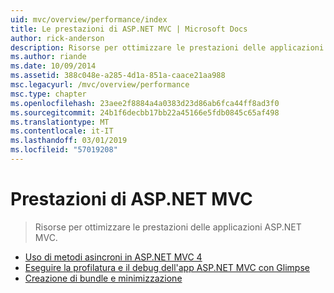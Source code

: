 ```yaml
---
uid: mvc/overview/performance/index
title: Le prestazioni di ASP.NET MVC | Microsoft Docs
author: rick-anderson
description: Risorse per ottimizzare le prestazioni delle applicazioni ASP.NET MVC.
ms.author: riande
ms.date: 10/09/2014
ms.assetid: 388c048e-a285-4d1a-851a-caace21aa988
msc.legacyurl: /mvc/overview/performance
msc.type: chapter
ms.openlocfilehash: 23aee2f8884a4a0383d23d86ab6fca44ff8ad3f0
ms.sourcegitcommit: 24b1f6decbb17bb22a45166e5fdb0845c65af498
ms.translationtype: MT
ms.contentlocale: it-IT
ms.lasthandoff: 03/01/2019
ms.locfileid: "57019208"
---
```

<a name="aspnet-mvc-performance"></a>Prestazioni di ASP.NET MVC
====================
> Risorse per ottimizzare le prestazioni delle applicazioni ASP.NET MVC.


- [Uso di metodi asincroni in ASP.NET MVC 4](using-asynchronous-methods-in-aspnet-mvc-4.md)
- [Eseguire la profilatura e il debug dell'app ASP.NET MVC con Glimpse](profile-and-debug-your-aspnet-mvc-app-with-glimpse.md)
- [Creazione di bundle e minimizzazione](bundling-and-minification.md)
